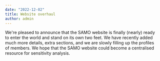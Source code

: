```yaml
---
date: "2022-12-02"
title: Website overhaul
author: admin
---
```


We're pleased to announce that the SAMO website is finally (nearly) ready to enter the world and stand on its own two feet. We have recently added much more details, extra sections, and we are slowly filling up the profiles of members. We hope that the SAMO website could become a centralised resource for sensitivity analysis.
